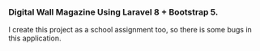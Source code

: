 <h3>Digital Wall Magazine Using Laravel 8 + Bootstrap 5.</h3>

I create this project as a school assignment too, so there is some bugs in this application.
